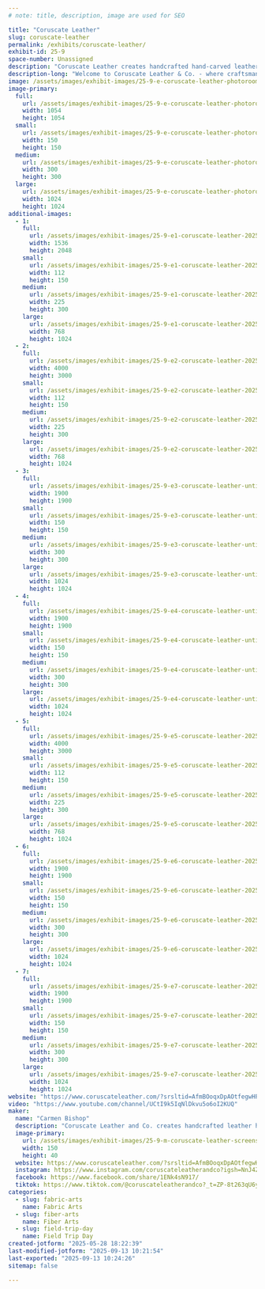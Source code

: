 ```yaml
---
# note: title, description, image are used for SEO

title: "Coruscate Leather"
slug: coruscate-leather
permalink: /exhibits/coruscate-leather/
exhibit-id: 25-9
space-number: Unassigned
description: "Coruscate Leather creates handcrafted hand-carved leather handbags and accessories."
description-long: "Welcome to Coruscate Leather & Co. - where craftsmanship and creativity collide in a world of nature, magic, and story. We handcraft unique leather goods for everyday wear and epic adventures alike. From carved butterfly barrettes and hand-painted earrings to custom handbags, hair-on-hide accessories, and detailed cosplay and LARP pieces, our work is made to bring your character, or your spirit, to life. Whether you’re stepping into a Renaissance fair, a fantasy realm, or just want something one-of-a-kind for your day-to-day, our designs carry the soul of slow fashion and the spirit of storytelling. Inspired by wild places, handmade with heart, and always a little magical."
image: /assets/images/exhibit-images/25-9-e-coruscate-leather-photoroom-20250524-182830-300x300.png
image-primary: 
  full:
    url: /assets/images/exhibit-images/25-9-e-coruscate-leather-photoroom-20250524-182830-full.png
    width: 1054
    height: 1054
  small:
    url: /assets/images/exhibit-images/25-9-e-coruscate-leather-photoroom-20250524-182830-150x150.png
    width: 150
    height: 150
  medium:
    url: /assets/images/exhibit-images/25-9-e-coruscate-leather-photoroom-20250524-182830-300x300.png
    width: 300
    height: 300
  large:
    url: /assets/images/exhibit-images/25-9-e-coruscate-leather-photoroom-20250524-182830-1024x1024.png
    width: 1024
    height: 1024
additional-images: 
  - 1:
    full:
      url: /assets/images/exhibit-images/25-9-e1-coruscate-leather-20250511-135108-0003-full.png
      width: 1536
      height: 2048
    small:
      url: /assets/images/exhibit-images/25-9-e1-coruscate-leather-20250511-135108-0003-112x150.png
      width: 112
      height: 150
    medium:
      url: /assets/images/exhibit-images/25-9-e1-coruscate-leather-20250511-135108-0003-225x300.png
      width: 225
      height: 300
    large:
      url: /assets/images/exhibit-images/25-9-e1-coruscate-leather-20250511-135108-0003-768x1024.png
      width: 768
      height: 1024
  - 2:
    full:
      url: /assets/images/exhibit-images/25-9-e2-coruscate-leather-20250425-175401-full.jpg
      width: 4000
      height: 3000
    small:
      url: /assets/images/exhibit-images/25-9-e2-coruscate-leather-20250425-175401-112x150.jpg
      width: 112
      height: 150
    medium:
      url: /assets/images/exhibit-images/25-9-e2-coruscate-leather-20250425-175401-225x300.jpg
      width: 225
      height: 300
    large:
      url: /assets/images/exhibit-images/25-9-e2-coruscate-leather-20250425-175401-768x1024.jpg
      width: 768
      height: 1024
  - 3:
    full:
      url: /assets/images/exhibit-images/25-9-e3-coruscate-leather-untitled-design-20250411-085954-0000-full.png
      width: 1900
      height: 1900
    small:
      url: /assets/images/exhibit-images/25-9-e3-coruscate-leather-untitled-design-20250411-085954-0000-150x150.png
      width: 150
      height: 150
    medium:
      url: /assets/images/exhibit-images/25-9-e3-coruscate-leather-untitled-design-20250411-085954-0000-300x300.png
      width: 300
      height: 300
    large:
      url: /assets/images/exhibit-images/25-9-e3-coruscate-leather-untitled-design-20250411-085954-0000-1024x1024.png
      width: 1024
      height: 1024
  - 4:
    full:
      url: /assets/images/exhibit-images/25-9-e4-coruscate-leather-untitled-design-20250411-085641-0000-full.png
      width: 1900
      height: 1900
    small:
      url: /assets/images/exhibit-images/25-9-e4-coruscate-leather-untitled-design-20250411-085641-0000-150x150.png
      width: 150
      height: 150
    medium:
      url: /assets/images/exhibit-images/25-9-e4-coruscate-leather-untitled-design-20250411-085641-0000-300x300.png
      width: 300
      height: 300
    large:
      url: /assets/images/exhibit-images/25-9-e4-coruscate-leather-untitled-design-20250411-085641-0000-1024x1024.png
      width: 1024
      height: 1024
  - 5:
    full:
      url: /assets/images/exhibit-images/25-9-e5-coruscate-leather-20250412-101149-full.jpg
      width: 4000
      height: 3000
    small:
      url: /assets/images/exhibit-images/25-9-e5-coruscate-leather-20250412-101149-112x150.jpg
      width: 112
      height: 150
    medium:
      url: /assets/images/exhibit-images/25-9-e5-coruscate-leather-20250412-101149-225x300.jpg
      width: 225
      height: 300
    large:
      url: /assets/images/exhibit-images/25-9-e5-coruscate-leather-20250412-101149-768x1024.jpg
      width: 768
      height: 1024
  - 6:
    full:
      url: /assets/images/exhibit-images/25-9-e6-coruscate-leather-20250411-085847-0000-full.png
      width: 1900
      height: 1900
    small:
      url: /assets/images/exhibit-images/25-9-e6-coruscate-leather-20250411-085847-0000-150x150.png
      width: 150
      height: 150
    medium:
      url: /assets/images/exhibit-images/25-9-e6-coruscate-leather-20250411-085847-0000-300x300.png
      width: 300
      height: 300
    large:
      url: /assets/images/exhibit-images/25-9-e6-coruscate-leather-20250411-085847-0000-1024x1024.png
      width: 1024
      height: 1024
  - 7:
    full:
      url: /assets/images/exhibit-images/25-9-e7-coruscate-leather-20250411-091123-0000-full.png
      width: 1900
      height: 1900
    small:
      url: /assets/images/exhibit-images/25-9-e7-coruscate-leather-20250411-091123-0000-150x150.png
      width: 150
      height: 150
    medium:
      url: /assets/images/exhibit-images/25-9-e7-coruscate-leather-20250411-091123-0000-300x300.png
      width: 300
      height: 300
    large:
      url: /assets/images/exhibit-images/25-9-e7-coruscate-leather-20250411-091123-0000-1024x1024.png
      width: 1024
      height: 1024
website: "https://www.coruscateleather.com/?srsltid=AfmBOoqxDpAOtfegwHPTw7mq61AxMqAKvTC3cY53o_euyN5Vpo5tMW5T"
video: "https://www.youtube.com/channel/UCtI9k5IqNlDkvu5o6oI2KUQ"
maker: 
  name: "Carmen Bishop"
  description: "Coruscate Leather and Co. creates handcrafted leather handbags and hand-carved leather accessories."
  image-primary:
    url: /assets/images/exhibit-images/25-9-m-coruscate-leather-screenshot-20250527-142429-photos-150x40.jpg
    width: 150
    height: 40
  website: https://www.coruscateleather.com/?srsltid=AfmBOoqxDpAOtfegwHPTw7mq61AxMqAKvTC3cY53o_euyN5Vpo5tMW5T
  instagram: https://www.instagram.com/coruscateleatherandco?igsh=NnJ4ZHM0eWVkdGky
  facebook: https://www.facebook.com/share/1ENk4sN917/
  tiktok: https://www.tiktok.com/@coruscateleatherandco?_t=ZP-8t263qU6yoY&_r=1
categories: 
  - slug: fabric-arts
    name: Fabric Arts
  - slug: fiber-arts
    name: Fiber Arts
  - slug: field-trip-day
    name: Field Trip Day
created-jotform: "2025-05-28 18:22:39"
last-modified-jotform: "2025-09-13 10:21:54"
last-exported: "2025-09-13 10:24:26"
sitemap: false

---
```

